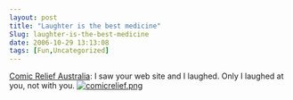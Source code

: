 ```yaml
---
layout: post
title: "Laughter is the best medicine"
Slug: laughter-is-the-best-medicine
date: 2006-10-29 13:13:08
tags: [Fun,Uncategorized]
---
```

[Comic Relief Australia](http://www.comicrelief.com.au/): I saw your web site and I laughed. Only I laughed at you, not with you. [![comicrelief.png](https://bendechrai.com/wp-content/uploads/2006/10/comicrelief.thumbnail.png)](https://bendechrai.com/wp-content/uploads/2006/10/comicrelief.png "comicrelief.png")
